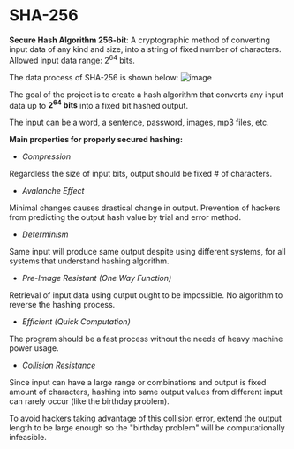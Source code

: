 # SHA-256
**Secure Hash Algorithm 256-bit**: A cryptographic method of converting input data of any kind and size, into a string of fixed number of characters. Allowed input data range: 2<sup>64</sup> bits.

The data process of SHA-256 is shown below:
![image](https://github.com/user-attachments/assets/3f5fe919-3d61-4bf1-a9c8-c53eeae42bc2)

The goal of the project is to create a hash algorithm that converts any input data up to **2<sup>64</sup> bits** into a fixed bit hashed output.

The input can be a word, a sentence, password, images, mp3 files, etc.

**Main properties for properly secured hashing:**

- *Compression*

Regardless the size of input bits, output should be fixed # of characters.

- *Avalanche Effect*

Minimal changes causes drastical change in output.
Prevention of hackers from predicting the output hash value by trial and error method.

- *Determinism*

Same input will produce same output despite using different systems, for all systems that understand hashing algorithm.

- *Pre-Image Resistant (One Way Function)*

Retrieval of input data using output ought to be impossible. No algorithm to reverse the hashing process.

- *Efficient (Quick Computation)*

The program should be a fast process without the needs of heavy machine power usage.

- *Collision Resistance*

Since input can have a large range or combinations and output is fixed amount of characters, hashing into same output values from different input can rarely occur (like the birthday problem).

To avoid hackers taking advantage of this collision error, extend the output length to be large enough so the "birthday problem" will be computationally infeasible.
